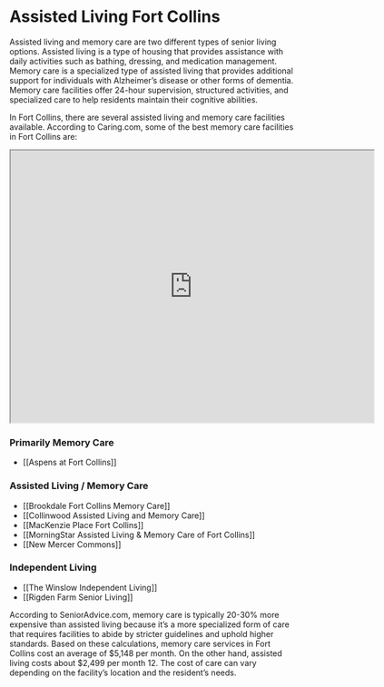 # Assisted Living Fort Collins

Assisted living and memory care are two different types of senior living options. Assisted living is a type of housing that provides assistance with daily activities such as bathing, dressing, and medication management. Memory care is a specialized type of assisted living that provides additional support for individuals with Alzheimer’s disease or other forms of dementia. Memory care facilities offer 24-hour supervision, structured activities, and specialized care to help residents maintain their cognitive abilities.

In Fort Collins, there are several assisted living and memory care facilities available. According to Caring.com, some of the best memory care facilities in Fort Collins are:

<iframe src="https://www.google.com/maps/d/u/0/embed?mid=1efY-q0m3W5qGkUDVGpFFvDuIHfKlcn8&ehbc=2E312F" width="640" height="480"></iframe>


### Primarily Memory Care

- [[Aspens at Fort Collins]]

### Assisted Living / Memory Care

- [[Brookdale Fort Collins Memory Care]]
- [[Collinwood Assisted Living and Memory Care]]
- [[MacKenzie Place Fort Collins]]
- [[MorningStar Assisted Living & Memory Care of Fort Collins]]
- [[New Mercer Commons]]


### Independent Living
- [[The Winslow Independent Living]]
- [[Rigden Farm Senior Living]]


According to SeniorAdvice.com, memory care is typically 20-30% more expensive than assisted living because it’s a more specialized form of care that requires facilities to abide by stricter guidelines and uphold higher standards. Based on these calculations, memory care services in Fort Collins cost an average of $5,148 per month. On the other hand, assisted living costs about $2,499 per month 12. The cost of care can vary depending on the facility’s location and the resident’s needs.
